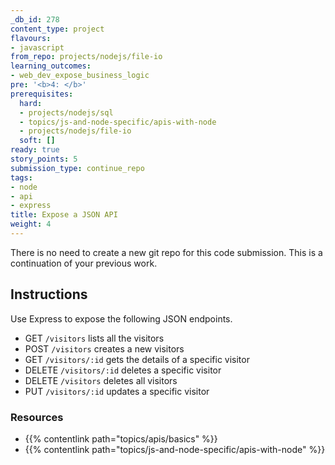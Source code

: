 ```yaml
---
_db_id: 278
content_type: project
flavours:
- javascript
from_repo: projects/nodejs/file-io
learning_outcomes:
- web_dev_expose_business_logic
pre: '<b>4: </b>'
prerequisites:
  hard:
  - projects/nodejs/sql
  - topics/js-and-node-specific/apis-with-node
  - projects/nodejs/file-io
  soft: []
ready: true
story_points: 5
submission_type: continue_repo
tags:
- node
- api
- express
title: Expose a JSON API
weight: 4
---
```


There is no need to create a new git repo for this code submission. This is a continuation of your previous work.

## Instructions

Use Express to expose the following JSON endpoints.

- GET `/visitors` lists all the visitors
- POST `/visitors` creates a new visitors
- GET `/visitors/:id` gets the details of a specific visitor
- DELETE `/visitors/:id` deletes a specific visitor
- DELETE `/visitors` deletes all visitors
- PUT `/visitors/:id` updates a specific visitor

### Resources

- {{% contentlink path="topics/apis/basics" %}}
- {{% contentlink path="topics/js-and-node-specific/apis-with-node" %}}